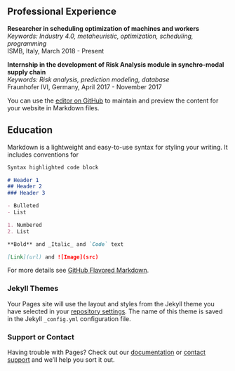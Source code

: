 
## Professional Experience

**Researcher in scheduling optimization of machines and workers**   
*Keywords: Industry 4.0, metaheuristic, optimization, scheduling, programming*    
ISMB, Italy, March 2018 - Present

**Internship in the development of Risk Analysis module in synchro-modal supply chain**   
*Keywords: Risk analysis, prediction modeling, database*    
Fraunhofer IVI, Germany, April 2017 - November 2017

You can use the [editor on GitHub](https://github.com/Yuanyuan517/Grow/edit/master/README.md) to maintain and preview the content for your website in Markdown files.

## Education

Markdown is a lightweight and easy-to-use syntax for styling your writing. It includes conventions for

```markdown
Syntax highlighted code block

# Header 1
## Header 2
### Header 3

- Bulleted
- List

1. Numbered
2. List

**Bold** and _Italic_ and `Code` text

[Link](url) and ![Image](src)
```

For more details see [GitHub Flavored Markdown](https://guides.github.com/features/mastering-markdown/).

### Jekyll Themes

Your Pages site will use the layout and styles from the Jekyll theme you have selected in your [repository settings](https://github.com/Yuanyuan517/Grow/settings). The name of this theme is saved in the Jekyll `_config.yml` configuration file.

### Support or Contact

Having trouble with Pages? Check out our [documentation](https://help.github.com/categories/github-pages-basics/) or [contact support](https://github.com/contact) and we’ll help you sort it out.

